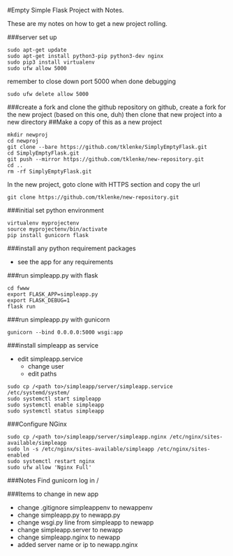 #Empty Simple Flask Project with Notes.

These are my notes on how to get a new project rolling.

###server set up
```
sudo apt-get update
sudo apt-get install python3-pip python3-dev nginx
sudo pip3 install virtualenv
sudo ufw allow 5000
```
remember to close down port 5000 when done debugging
```
sudo ufw delete allow 5000
```

###create a fork and clone the github repository
on github, create a fork for the new project (based on this one, duh) 
then clone that new project into a new directory
##Make a copy of this as a new project
```
mkdir newproj
cd newproj
git clone --bare https://github.com/tklenke/SimplyEmptyFlask.git
cd SimplyEmptyFlask.git
git push --mirror https://github.com/tklenke/new-repository.git
cd ..
rm -rf SimplyEmptyFlask.git
```

In the new project, goto clone with HTTPS section and copy the url 
```
git clone https://github.com/tklenke/new-repository.git
```
 
###initial set python environment
```
virtualenv myprojectenv
source myprojectenv/bin/activate
pip install gunicorn flask
```

###install any python requirement packages
* see the app for any requirements

###run simpleapp.py with flask
```
cd fwww
export FLASK_APP=simpleapp.py
export FLASK_DEBUG=1
flask run
```

###run simpleapp.py with gunicorn
```
gunicorn --bind 0.0.0.0:5000 wsgi:app
```

###install simpleapp as service
* edit simpleapp.service
  * change user
  * edit paths
```
sudo cp /<path to>/simpleapp/server/simpleapp.service /etc/systemd/system/
sudo systemctl start simpleapp
sudo systemctl enable simpleapp
sudo systemctl status simpleapp
```

###Configure NGinx
```
sudo cp /<path to>/simpleapp/server/simpleapp.nginx /etc/nginx/sites-available/simpleapp
sudo ln -s /etc/nginx/sites-available/simpleapp /etc/nginx/sites-enabled
sudo systemctl restart nginx
sudo ufw allow 'Nginx Full'
```

###Notes
Find gunicorn log in /

###Items to change in new app
* change .gitignore simpleappenv to newappenv
* change simpleapp.py to newapp.py
* change wsgi.py line from simpleapp to newapp
* change simpleapp.server to newapp
* change simpleapp.nginx to newapp
* added server name or ip to newapp.nginx


